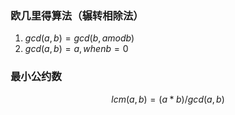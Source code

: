 ### 欧几里得算法（辗转相除法）
1. $gcd(a, b) = gcd(b, a mod b)$
2. $gcd(a, b) = a, when b = 0$

### 最小公约数
$$
	lcm(a, b) = (a * b) / gcd(a, b)
$$

